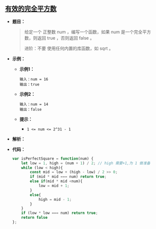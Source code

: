 ## [有效的完全平方数](https://leetcode.cn/problems/valid-perfect-square/)

* **题目：**

  >给定一个 正整数 num ，编写一个函数，如果 num 是一个完全平方数，则返回 true ，否则返回 false 。
  >
  >进阶：不要 使用任何内置的库函数，如  sqrt 。
  >

* **示例：**

  * **示例1：**

    ```
    输入：num = 16
    输出：true
    ```

  * **示例2：**

    ```
    输入：num = 14
    输出：false
    ```

  * **提示：**

    * `1 <= num <= 2^31 - 1`

* **解析：**

  >

* **代码：**

  ```js
  var isPerfectSquare = function(num) {
      let low = 1, high = (num + 1) / 2; // high 需要+1,为 1 做准备
      while (low < high){
          const mid = low + (high - low) / 2 >> 0;
          if (mid * mid === num) return true;
          else if(mid * mid <num){
              low = mid + 1;
          }
          else{
              high = mid - 1;
          } 
      }
      if (low * low === num) return true;
      return false
  };
  ```